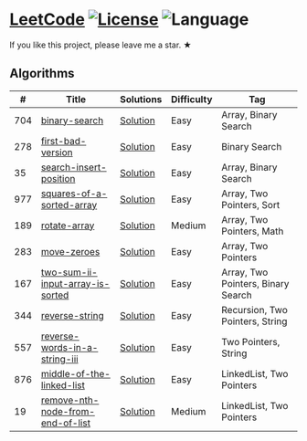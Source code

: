# [LeetCode](https://leetcode-cn.com/) [![License](https://img.shields.io/badge/license-GPL_3.0-blue.svg)](LICENSE.md) ![Language](https://img.shields.io/badge/language-Python-blue.svg) 

If you like this project, please leave me a star. ★
## Algorithms

|  #  |      Title     |   Solutions   | Difficulty  | Tag                   
|-----|----------------|---------------|-------------|-------------
|704|[binary-search](https://leetcode-cn.com/problems/binary-search)|[Solution](search/binary_search.py) |Easy|Array, Binary Search|
|278|[first-bad-version](https://leetcode-cn.com/problems/first-bad-version)|[Solution](search/first_bad_version.py) |Easy|Binary Search|
|35|[search-insert-position](https://leetcode-cn.com/problems/search-insert-position)|[Solution](search/search_insert_position.py) |Easy|Array, Binary Search|
|977|[squares-of-a-sorted-array](https://leetcode-cn.com/problems/squares-of-a-sorted-array)|[Solution](sort/squares_of_a_sorted_array.py) |Easy|Array, Two Pointers, Sort|
|189|[rotate-array](https://leetcode-cn.com/problems/rotate-array)|[Solution](rotate/rotate_array.py) |Medium|Array, Two Pointers, Math|
|283|[move-zeroes](https://leetcode-cn.com/problems/move-zeroes)|[Solution](move/move_zeroes.py) |Easy|Array, Two Pointers|
|167|[two-sum-ii-input-array-is-sorted](https://leetcode-cn.com/problems/two-sum-ii-input-array-is-sorted)|[Solution](search/two_sum_ii_input_array_is_sorted.py) |Easy|Array, Two Pointers, Binary Search|
|344|[reverse-string](https://leetcode-cn.com/problems/reverse-string)|[Solution](reverse/reverse_string.py) |Easy|Recursion, Two Pointers, String|
|557|[reverse-words-in-a-string-iii](https://leetcode-cn.com/problems/reverse-words-in-a-string-iii)|[Solution](reverse/reverse_words_in_a_string_iii.py) |Easy|Two Pointers, String|
|876|[middle-of-the-linked-list](https://leetcode-cn.com/problems/middle-of-the-linked-list)|[Solution](search/middle_of_the_linked_list.py) |Easy|LinkedList, Two Pointers|
|19|[remove-nth-node-from-end-of-list](https://leetcode-cn.com/problems/remove-nth-node-from-end-of-list)|[Solution](search/remove_nth_node_from_end_of_list.py) |Medium|LinkedList, Two Pointers|
